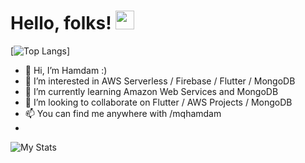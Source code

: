 
# Hello, folks! <img src="https://raw.githubusercontent.com/MartinHeinz/MartinHeinz/master/wave.gif" width="30px">

[![Top Langs](https://github-readme-stats.vercel.app/api/top-langs/?username=mqhamdam&layout=compact)]

- 👋 Hi, I’m Hamdam :)
- 👀 I’m interested in AWS Serverless / Firebase / Flutter / MongoDB 
- 🌱 I’m currently learning Amazon Web Services and MongoDB
- 💞️ I’m looking to collaborate on Flutter / AWS Projects / MongoDB
- 📫 You can find me anywhere with  /mqhamdam
- 
![My Stats](https://github-readme-stats.vercel.app/api?username=mqhamdam&show_icons=true&theme=dark)
